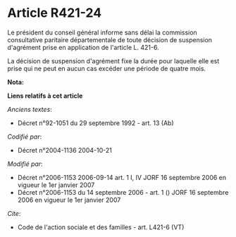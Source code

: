 # Article R421-24

Le président du conseil général informe sans délai la commission consultative paritaire départementale de toute décision de
suspension d'agrément prise en application de l'article L. 421-6. 

La décision de suspension d'agrément fixe la durée pour laquelle elle est prise qui ne peut en aucun cas excéder une période
de quatre mois.

**Nota:**



**Liens relatifs à cet article**

_Anciens textes_:

  - Décret n°92-1051 du 29 septembre 1992 - art. 13 (Ab)

_Codifié par_:

  - Décret n°2004-1136 2004-10-21

_Modifié par_:

  - Décret n°2006-1153 2006-09-14 art. 1 I, IV JORF 16 septembre 2006 en vigueur le 1er janvier 2007
  - Décret n°2006-1153 du 14 septembre 2006 - art. 1 () JORF 16 septembre 2006 en vigueur le 1er janvier 2007

_Cite_:

  - Code de l'action sociale et des familles - art. L421-6 (VT)
